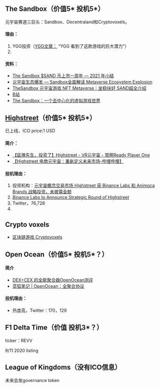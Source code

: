 



## The Sandbox（价值5* 投机5*）
元宇宙赛道三巨头：Sandbox、Decentraland和Cryptovoxels。
#### 理由：
1. YGG投资（[YGG文章：](https://medium.com/yield-guild-games/ygg-10-games-were-invested-in-f1e7b452565f) “YGG 看到了这款游戏的巨大潜力”）
2. 

#### 资料：
- [The Sandbox $SAND 币上市一周年 –– 2021 年小结](https://www.chainnews.com/articles/548973238564.htm)
- [元宇宙生态爆发 — Sandbox全面解读 Metaverse Ecosystem Explosion](https://www.youtube.com/watch?v=sfNb_Zji6Hs)
- [TheSandbox 元宇宙游戏 NFT Metaverse｜坐稳扶好 SAND超全介绍](https://www.youtube.com/watch?v=0Gl5ojI_8HY)
- [B站](https://space.bilibili.com/1888042542/video)
- [The Sandbox：一个去中心化的虚拟游戏世界](https://www.theblockbeats.com/news/20369)


## [Highstreet](https://icodrops.com/highstreet/)（价值5* 投机5*）
已上线，ICO price:1 USD
#### 简介：
- [【區塊先生，投资了】Highstreet - VR元宇宙 - 幣圈Ready Player One ](https://www.youtube.com/watch?v=xYLizrdCm2A&t=567s)
- [【Highstreet 电商元宇宙：重新定义未来市场-哔哩哔哩】](https://b23.tv/2awA6P)
#### 投机理由：
1. 投资机构：[元宇宙概念交易市场 Highstreet 获 Binance Labs 和 Animoca Brands 战略投资，未披露金额](https://www.chainnews.com/news/623935140855.htm)
2. [Binance Labs to Announce Strategic Round of Highstreet](https://twitter.com/highstreetworld/status/1448932549997170689)
3. Twitter，76,728
4. 



## Crypto voxels
- [区块链游戏 Cryptovoxels](https://www.bilibili.com/video/BV1yQ4y167UL?spm_id_from=333.999.0.0)

## Open Ocean（价值5* 投机5*？）
#### 简介
- [DEX+CEX 的全能聚合器OpenOcean测评](https://www.youtube.com/watch?v=RWVv2ocCZVs)
- [蓝狐笔记 | OpenOcean：全聚合协议](https://www.chainnews.com/articles/214555675447.htm)
#### 投机理由：
- 热度高，Twitter：170，129



## F1 Delta Time（价值 投机3*？）

ticker：REVV

9/11 2020 listing

## League of Kingdoms（没有ICO信息）
未来会发governance token